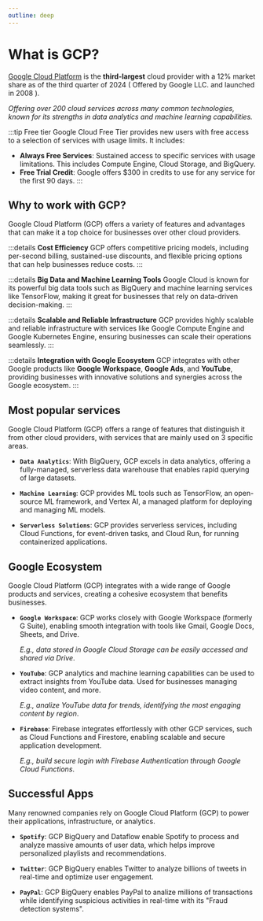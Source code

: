 ```yaml
---
outline: deep
---
```


# What is GCP?

[Google Cloud Platform](https://cloud.google.com/) is the **third-largest** cloud provider with a 12% market share as of the third quarter of 2024 ( Offered by Google LLC. and launched in 2008 ).

*Offering over 200 cloud services across many common technologies, known for its strengths in data analytics and machine learning capabilities.*

:::tip Free tier
Google Cloud Free Tier provides new users with free access to a selection of services with usage limits. It includes:

- **Always Free Services**: Sustained access to specific services with usage limitations. This includes Compute Engine, Cloud Storage, and BigQuery.
- **Free Trial Credit**: Google offers $300 in credits to use for any service for the first 90 days.
:::

## Why to work with GCP?

Google Cloud Platform (GCP) offers a variety of features and advantages that can make it a top choice for businesses over other cloud providers.

:::details **Cost Efficiency**
GCP offers competitive pricing models, including per-second billing, sustained-use discounts, and flexible pricing options that can help businesses reduce costs.
:::

:::details **Big Data and Machine Learning Tools**
Google Cloud is known for its powerful big data tools such as BigQuery and machine learning services like TensorFlow, making it great for businesses that rely on data-driven decision-making.
:::

:::details **Scalable and Reliable Infrastructure**
GCP provides highly scalable and reliable infrastructure with services like Google Compute Engine and Google Kubernetes Engine, ensuring businesses can scale their operations seamlessly.
:::

:::details **Integration with Google Ecosystem**
GCP integrates with other Google products like **Google Workspace**, **Google Ads**, and **YouTube**, providing businesses with innovative solutions and synergies across the Google ecosystem.
:::

## Most popular services

Google Cloud Platform (GCP) offers a range of features that distinguish it from other cloud providers, with services that are mainly used on 3 specific areas.

- **`Data Analytics`**: With BigQuery, GCP excels in data analytics, offering a fully-managed, serverless data warehouse that enables rapid querying of large datasets.

- **`Machine Learning`**: GCP provides ML tools such as TensorFlow, an open-source ML framework, and Vertex AI, a managed platform for deploying and managing ML models.

- **`Serverless Solutions`**: GCP provides serverless services, including Cloud Functions, for event-driven tasks, and Cloud Run, for running containerized applications.

## Google Ecosystem

Google Cloud Platform (GCP) integrates with a wide range of Google products and services, creating a cohesive ecosystem that benefits businesses.

- **`Google Workspace`**: GCP works closely with Google Workspace (formerly G Suite), enabling smooth integration with tools like Gmail, Google Docs, Sheets, and Drive. 

    *E.g., data stored in Google Cloud Storage can be easily accessed and shared via Drive*.

- **`YouTube`**: GCP analytics and machine learning capabilities can be used to extract insights from YouTube data. 
Used for businesses managing video content, and more.

    *E.g., analize YouTube data for trends, identifying the most engaging content by region*.

- **`Firebase`**: Firebase integrates effortlessly with other GCP services, such as Cloud Functions and Firestore, enabling scalable and secure application development.

    *E.g., build secure login with Firebase Authentication through Google Cloud Functions*.

## Successful Apps

Many renowned companies rely on Google Cloud Platform (GCP) to power their applications, infrastructure, or analytics.

- **`Spotify`**: GCP BigQuery and Dataflow enable Spotify to process and analyze massive amounts of user data, which helps improve personalized playlists and recommendations. 

- **`Twitter`**: GCP BigQuery enables Twitter to analyze billions of tweets in real-time and optimize user engagement.

- **`PayPal`**: GCP BigQuery enables PayPal to analize millions of transactions while identifying suspicious activities in real-time with its "Fraud detection systems".